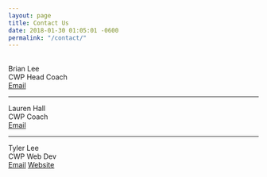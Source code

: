 ```yaml
---
layout: page
title: Contact Us
date: 2018-01-30 01:05:01 -0600
permalink: "/contact/"
---
```


<br>

<div class="row">
<div class="col-md-4">
Brian Lee
</div>

<div class="col-md-4">
CWP Head Coach
</div>

<div class="col-md-4">
<a href="mailto:cambridgewaterpolo.coach@gmail.com" class="btn btn-light active" role="button" aria-pressed="true">Email</a>
</div>
</div>

<hr>

<div class="row">
<div class="col-md-4">
Lauren Hall
</div>

<div class="col-md-4">
CWP Coach
</div>

<div class="col-md-4">
<a href="mailto:cambridgebears.swimming@gmail.com" class="btn btn-light active" role="button" aria-pressed="true">Email</a>
</div>
</div>

<hr>

<div class="row">
<div class="col-md-4">
Tyler Lee
</div>

<div class="col-md-4">
CWP Web Dev
</div>

<div class="col-md-4">
<a href="mailto:tlee753@gatech.edu" class="btn btn-light active mr-2" role="button" aria-pressed="true">Email</a>
<a href="http://tlee753.com" class="btn btn-light active" role="button" aria-pressed="true">Website</a>
</div>
</div>
